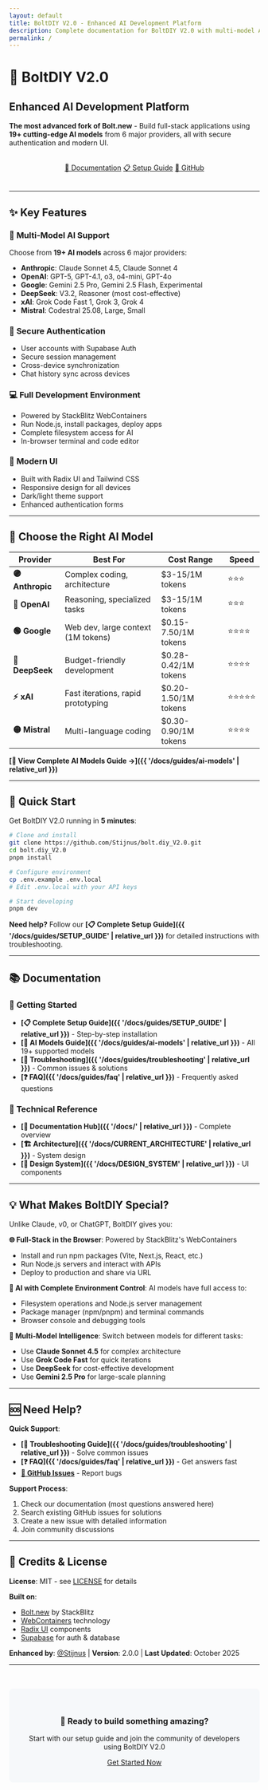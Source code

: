 ```yaml
---
layout: default
title: BoltDIY V2.0 - Enhanced AI Development Platform
description: Complete documentation for BoltDIY V2.0 with multi-model AI support, authentication, and modern UI
permalink: /
---
```


# 🚀 BoltDIY V2.0
## Enhanced AI Development Platform

**The most advanced fork of Bolt.new** - Build full-stack applications using **19+ cutting-edge AI models** from 6 major providers, all with secure authentication and modern UI.

<div class="hero-buttons" style="text-align: center; margin: 2rem 0;">
  <a href="{{ '/docs/' | relative_url }}" class="btn btn-primary">📖 Documentation</a>
  <a href="{{ '/docs/guides/SETUP_GUIDE' | relative_url }}" class="btn btn-secondary">📋 Setup Guide</a>
  <a href="https://github.com/Stijnus/bolt.diy_V2.0" class="btn btn-secondary">🔗 GitHub</a>
</div>

---

## ✨ Key Features

### 🤖 **Multi-Model AI Support**
Choose from **19+ AI models** across 6 major providers:
- **Anthropic**: Claude Sonnet 4.5, Claude Sonnet 4
- **OpenAI**: GPT-5, GPT-4.1, o3, o4-mini, GPT-4o
- **Google**: Gemini 2.5 Pro, Gemini 2.5 Flash, Experimental
- **DeepSeek**: V3.2, Reasoner (most cost-effective)
- **xAI**: Grok Code Fast 1, Grok 3, Grok 4
- **Mistral**: Codestral 25.08, Large, Small

### 🔐 **Secure Authentication**
- User accounts with Supabase Auth
- Secure session management
- Cross-device synchronization
- Chat history sync across devices

### 💻 **Full Development Environment**
- Powered by StackBlitz WebContainers
- Run Node.js, install packages, deploy apps
- Complete filesystem access for AI
- In-browser terminal and code editor

### 🎨 **Modern UI**
- Built with Radix UI and Tailwind CSS
- Responsive design for all devices
- Dark/light theme support
- Enhanced authentication forms

---

## 🎯 Choose the Right AI Model

| Provider | Best For | Cost Range | Speed |
|----------|----------|------------|-------|
| **🟣 Anthropic** | Complex coding, architecture | $3-15/1M tokens | ⭐⭐⭐ |
| **🔵 OpenAI** | Reasoning, specialized tasks | $3-15/1M tokens | ⭐⭐⭐ |
| **🟢 Google** | Web dev, large context (1M tokens) | $0.15-7.50/1M tokens | ⭐⭐⭐⭐ |
| **🔴 DeepSeek** | Budget-friendly development | $0.28-0.42/1M tokens | ⭐⭐⭐⭐ |
| **⚡ xAI** | Fast iterations, rapid prototyping | $0.20-1.50/1M tokens | ⭐⭐⭐⭐⭐ |
| **🟡 Mistral** | Multi-language coding | $0.30-0.90/1M tokens | ⭐⭐⭐⭐ |

**[🤖 View Complete AI Models Guide →]({{ '/docs/guides/ai-models' | relative_url }})**

---

## 🚀 Quick Start

Get BoltDIY V2.0 running in **5 minutes**:

```bash
# Clone and install
git clone https://github.com/Stijnus/bolt.diy_V2.0.git
cd bolt.diy_V2.0
pnpm install

# Configure environment
cp .env.example .env.local
# Edit .env.local with your API keys

# Start developing
pnpm dev
```

**Need help?** Follow our **[📋 Complete Setup Guide]({{ '/docs/guides/SETUP_GUIDE' | relative_url }})** for detailed instructions with troubleshooting.

---

## 📚 Documentation

### 🏁 **Getting Started**
- **[📋 Complete Setup Guide]({{ '/docs/guides/SETUP_GUIDE' | relative_url }})** - Step-by-step installation
- **[🤖 AI Models Guide]({{ '/docs/guides/ai-models' | relative_url }})** - All 19+ supported models
- **[🐛 Troubleshooting]({{ '/docs/guides/troubleshooting' | relative_url }})** - Common issues & solutions
- **[❓ FAQ]({{ '/docs/guides/faq' | relative_url }})** - Frequently asked questions

### 🔧 **Technical Reference**
- **[📖 Documentation Hub]({{ '/docs/' | relative_url }})** - Complete overview
- **[🏗️ Architecture]({{ '/docs/CURRENT_ARCHITECTURE' | relative_url }})** - System design
- **[🎨 Design System]({{ '/docs/DESIGN_SYSTEM' | relative_url }})** - UI components

---

## 💡 What Makes BoltDIY Special?

Unlike Claude, v0, or ChatGPT, BoltDIY gives you:

**🌐 Full-Stack in the Browser**: Powered by StackBlitz's WebContainers
- Install and run npm packages (Vite, Next.js, React, etc.)
- Run Node.js servers and interact with APIs  
- Deploy to production and share via URL

**🧠 AI with Complete Environment Control**: AI models have full access to:
- Filesystem operations and Node.js server management
- Package manager (npm/pnpm) and terminal commands
- Browser console and debugging tools

**🔀 Multi-Model Intelligence**: Switch between models for different tasks:
- Use **Claude Sonnet 4.5** for complex architecture
- Use **Grok Code Fast** for quick iterations  
- Use **DeepSeek** for cost-effective development
- Use **Gemini 2.5 Pro** for large-scale planning

---

## 🆘 Need Help?

**Quick Support**:
- **[🐛 Troubleshooting Guide]({{ '/docs/guides/troubleshooting' | relative_url }})** - Solve common issues
- **[❓ FAQ]({{ '/docs/guides/faq' | relative_url }})** - Get answers fast
- **[💬 GitHub Issues](https://github.com/Stijnus/bolt.diy_V2.0/issues)** - Report bugs

**Support Process**:
1. Check our documentation (most questions answered here)
2. Search existing GitHub issues for solutions
3. Create a new issue with detailed information
4. Join community discussions

---

## 📄 Credits & License

**License**: MIT - see [LICENSE](https://github.com/Stijnus/bolt.diy_V2.0/blob/main/LICENSE) for details

**Built on**:
- [Bolt.new](https://bolt.new) by StackBlitz
- [WebContainers](https://webcontainers.io) technology
- [Radix UI](https://www.radix-ui.com) components
- [Supabase](https://supabase.com) for auth & database

**Enhanced by**: [@Stijnus](https://github.com/Stijnus) | **Version**: 2.0.0 | **Last Updated**: October 2025

---

<div style="text-align: center; margin: 3rem 0; padding: 2rem; background-color: #f6f8fa; border-radius: 0.5rem;">
  <h3>🎉 Ready to build something amazing?</h3>
  <p>Start with our setup guide and join the community of developers using BoltDIY V2.0</p>
  <a href="{{ '/docs/guides/SETUP_GUIDE' | relative_url }}" class="btn btn-primary">Get Started Now</a>
</div>